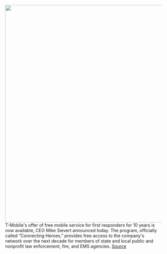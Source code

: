 <img src='https://cdn.vox-cdn.com/thumbor/J4b99jeqVN4uqvqUcv0I2yudljE=/0x0:2040x1360/1200x800/filters:focal(857x517:1183x843)/cdn.vox-cdn.com/uploads/chorus_image/image/66827130/acastro_191108_1777_t-mobile_0002.0.0.jpg' width='700px' /><br/>
T-Mobile's offer of free mobile service for first responders for 10 years is now available, CEO Mike Sievert announced today. The program, officially called “Connecting Heroes,” provides free access to the company's network over the next decade for members of state and local public and nonprofit law enforcement, fire, and EMS agencies.
<a href='https://www.theverge.com/2020/5/21/21266302/tmobile-connecting-heroes-free-service-first-responders-ten-years-5g-sprint-deal'> Source <a/>